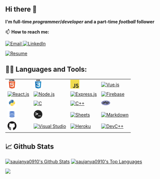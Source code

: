 ## Hi there 👋
**I'm  full-time *programmer*/*developer* and a part-time *football* follower**

<!--
**Saujanya0910/Saujanya0910** is a ✨ _special_ ✨ repository because its `README.md` (this file) appears on your GitHub profile.

Here are some ideas to get you started:

- 🔭 I’m currently working on ...
- 🌱 I’m currently learning ...
- 👯 I’m looking to collaborate on ...
- 🤔 I’m looking for help with ...
- 💬 Ask me about ...
- 📫 How to reach me: ...
- 😄 Pronouns: ...
- ⚡ Fun fact: ...
-->

📫 **How to reach me:**

<p align="left">
  <a href="mailto:saujanya.pandey2000@gmail.com" target="_blank">
    <img alt="Email" title="saujanya.pandey2000@gmail.com" 
      src="https://img.shields.io/badge/-Gmail-c14438?style=flat-square&logo=Gmail&logoColor=white"
    />
  </a>
  
  <a href="https://www.linkedin.com/in/saujanya-pandey-0b490b18b/" target="_blank">
    <img alt="LinkedIn" title="LinkedIn" 
      src="https://img.shields.io/badge/-LinkedIn-blue?style=flat-square&logo=LinkedIn&logoColor=white"
    />
  </a>
</p>

<p align="left">
  <!-- <a href="https://saujanya0910.github.io/portfolio-website-1/" target="_blank">
    <img alt="Portfolio" title="Portfolio" 
      src="https://img.shields.io/badge/-Portfolio-008888?style=for-the-badge&logo=koding&logoColor=white"
    />
  </a> -->
  
  <a href="https://drive.google.com/file/d/1yywxLA7_gRRRz8Fl9xBN_yY_qJv_pP1e/view" target="_blank">
    <img alt="Resume" title="Resume"
      src="https://img.shields.io/badge/-Resume-010888?style=for-the-badge&logo=koding&logoColor=white"
    />
  </a>
</p>


## 👨‍💻 Languages and Tools:

<table>
    <tbody>
        <tr>
          <td>
            <a href="#">
              <img alt="HTML5" title="HTML5" height="28px"
                src="https://raw.githubusercontent.com/github/explore/80688e429a7d4ef2fca1e82350fe8e3517d3494d/topics/html/html.png" 
              />
            </a>
          </td>
          <td>
            <a href="#">
              <img alt="CSS3" title="CSS3" height="28px"
                src="https://raw.githubusercontent.com/github/explore/80688e429a7d4ef2fca1e82350fe8e3517d3494d/topics/css/css.png" 
              />
            </a>
          </td>
          <td>
            <a href="#">
              <img alt="JavaScript" title="JavaScript" height="28px"
                src="https://raw.githubusercontent.com/github/explore/80688e429a7d4ef2fca1e82350fe8e3517d3494d/topics/javascript/javascript.png" 
              />
            </a>
          </td>
          <td>
            <a href="#">
              <img alt="Vue.js" title="Vue.js" height="28px"
                src="https://img.icons8.com/color/50/000000/vue-js.png" 
              />
            </a>
          </td>
        </tr>
        <tr>
          <td>
            <a href="#">
              <img alt="React.js" title="React.js" height="28px"
                src="https://www.pngfind.com/pngs/m/685-6854970_react-logo-png-png-download-logo-png-reactjs.png" 
              />
            </a>
          </td>
          <td>
            <a href="#">
              <img alt="Node.js" title="Node.js" height="28px"
                src="https://www.pngfind.com/pngs/m/683-6833893_node-js-logo-png-transparent-png.png" 
              />
            </a>
          </td>
          <td>
            <a href="#">
              <img alt="Express.js" title="Express.js" height="28px"
                src="https://i2.wp.com/www.mementotech.in/assets/images/icons/express.png" 
              />
            </a>
          </td>
          <td>
            <a href="#">
              <img alt="Firebase" title="Firebase" height="28px"
                src="https://icon2.cleanpng.com/20180609/ryh/kisspng-firebase-cloud-messaging-google-cloud-messaging-api-as-a-service-5b1bf782ac0ca2.2103995315285594907047.jpg" 
              />
            </a>
          </td>
        </tr>
        <tr>
          <td>
            <a href="#">
              <img alt="Python" title="Python" height="28px"
                src="https://raw.githubusercontent.com/github/explore/80688e429a7d4ef2fca1e82350fe8e3517d3494d/topics/python/python.png" 
              />
            </a>
          </td>
          <td>
            <a href="#">
              <img alt="C" title="C" height="28px"
                src="https://user-images.githubusercontent.com/11306104/28999421-69312b92-7a03-11e7-9268-a1a8756b5442.png"
              />
            </a>
          </td>
          <td>
            <a href="#">
              <img alt="C++" title="C++" height="28px"
                src="https://img.icons8.com/color/48/000000/c-plus-plus-logo.png" 
              />
            </a>
          </td>
          <td>
            <a href="#">
              <img alt="PHP" title="PHP" height="28px"
                src="https://raw.githubusercontent.com/github/explore/80688e429a7d4ef2fca1e82350fe8e3517d3494d/topics/php/php.png" 
              />
            </a>
          </td>
        </tr>
        <tr>
          <td>
            <a href="#">
              <img alt="SQL" title="SQL" height="28px"
                src="https://raw.githubusercontent.com/github/explore/80688e429a7d4ef2fca1e82350fe8e3517d3494d/topics/sql/sql.png" 
              />
            </a>
          </td>
          <td>
            <a href="#">
              <img alt="Terminal" title="Terminal" height="28px"
                src="https://raw.githubusercontent.com/github/explore/80688e429a7d4ef2fca1e82350fe8e3517d3494d/topics/terminal/terminal.png" 
              />
            </a>
          </td>
          <td>
            <a href="#">
              <img alt="Sheets" title="Sheets" height="28px"
                src="https://img.icons8.com/color/48/000000/google-sheets.png" 
              />
            </a>
          </td>
          <td>
            <a href="#">
              <img alt="Markdown" title="Markdown" height="28px"
                src="https://img.icons8.com/ios-filled/50/000000/markdown.png" 
              />
            </a>
          </td>
        </tr>
        <tr>
          <td>
            <a href="#">
              <img alt="GitHub" title="GitHub" height="28px"
                src="https://raw.githubusercontent.com/github/explore/78df643247d429f6cc873026c0622819ad797942/topics/github/github.png" 
              />
            </a>
          </td>
          <td>
            <a href="#">
              <img alt="Visual Studio" title="Visual Studio Code" height="28px"
                src="https://img.icons8.com/fluent/48/000000/visual-studio-code-2019.png" 
              />
            </a>
          </td>
          <td>
            <a href="#">
              <img alt="Heroku" title="Heroku" height="28px"
                src="https://img.icons8.com/color/48/000000/heroku.png" 
              />
            </a>
          </td>
          <td>
            <a href="#">
              <img alt="DevC++" title="DevC++" height="28px"
                src="https://img.utdstc.com/icons/bloodshed-dev-c-plus-plus.png:225" 
              />
            </a>
          </td>
        </tr>
    </tbody>
</table>


## 📈 Github Stats

<p align="left">
  <a href="#"><img alt="saujanya0910's Github Stats" src="https://github-readme-stats.vercel.app/api?username=saujanya0910&theme=tokyonight&show_icons=true" /></a> 
  <a href="#"><img alt="saujanya0910's Top Languages" src="https://github-readme-stats.vercel.app/api/top-langs/?username=saujanya0910&langs_count=10&layout=compact#" /></a>
</p>


![](https://komarev.com/ghpvc/?username=Saujanya0910&color=blue)
